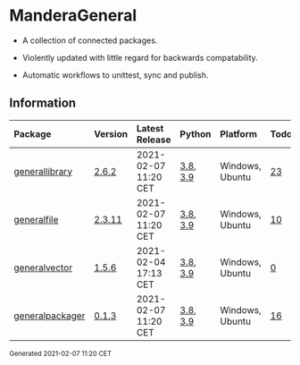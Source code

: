 # ManderaGeneral
 - A collection of connected packages.

 - Violently updated with little regard for backwards compatability.

 - Automatic workflows to unittest, sync and publish.

## Information
| Package                                                              | Version                                            | Latest Release       | Python                                                                                                                   | Platform        | Todos                                                        |   Hierarchy |
|:---------------------------------------------------------------------|:---------------------------------------------------|:---------------------|:-------------------------------------------------------------------------------------------------------------------------|:----------------|:-------------------------------------------------------------|------------:|
| [generallibrary](https://github.com/ManderaGeneral/generallibrary)   | [2.6.2](https://pypi.org/project/generallibrary/)  | 2021-02-07 11:20 CET | [3.8](https://www.python.org/downloads/release/python-380/), [3.9](https://www.python.org/downloads/release/python-390/) | Windows, Ubuntu | [23](https://github.com/ManderaGeneral/generallibrary#Todo)  |           0 |
| [generalfile](https://github.com/ManderaGeneral/generalfile)         | [2.3.11](https://pypi.org/project/generalfile/)    | 2021-02-07 11:20 CET | [3.8](https://www.python.org/downloads/release/python-380/), [3.9](https://www.python.org/downloads/release/python-390/) | Windows, Ubuntu | [10](https://github.com/ManderaGeneral/generalfile#Todo)     |           1 |
| [generalvector](https://github.com/ManderaGeneral/generalvector)     | [1.5.6](https://pypi.org/project/generalvector/)   | 2021-02-04 17:13 CET | [3.8](https://www.python.org/downloads/release/python-380/), [3.9](https://www.python.org/downloads/release/python-390/) | Windows, Ubuntu | [0](https://github.com/ManderaGeneral/generalvector#Todo)    |           1 |
| [generalpackager](https://github.com/ManderaGeneral/generalpackager) | [0.1.3](https://pypi.org/project/generalpackager/) | 2021-02-07 11:20 CET | [3.8](https://www.python.org/downloads/release/python-380/), [3.9](https://www.python.org/downloads/release/python-390/) | Windows, Ubuntu | [16](https://github.com/ManderaGeneral/generalpackager#Todo) |           2 |

<sup>
Generated 2021-02-07 11:20 CET
</sup>
